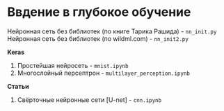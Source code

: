 # Ввдение в глубокое обучение

Нейронная сеть без библиотек (по книге Тарика Рашида) - `nn_init.py`       
Нейронная сеть без библиотек (по wildml.com) - `nn_init2.py`     

**Keras**    
1. Простейшая нейросеть - `mnist.ipynb`
2. Многослойный персептрон - `multilayer_perception.ipynb`

**Статьи**       
1. Свёрточные нейронные сети [U-net] - `cnn.ipynb`
